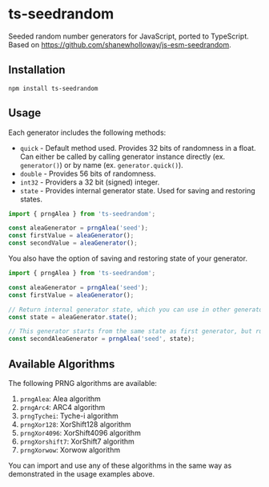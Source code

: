 # ts-seedrandom

Seeded random number generators for JavaScript, ported to TypeScript. Based on https://github.com/shanewholloway/js-esm-seedrandom.

## Installation

```shell
npm install ts-seedrandom
```

## Usage

Each generator includes the following methods:
* `quick` - Default method used. Provides 32 bits of randomness in a float. Can either be called by calling generator instance directly (ex. `generator()`) or by name (ex. `generator.quick()`).
* `double` - Provides 56 bits of randomness.
* `int32` - Providers a 32 bit (signed) integer.
* `state` - Provides internal generator state. Used for saving and restoring states.

```ts
import { prngAlea } from 'ts-seedrandom';

const aleaGenerator = prngAlea('seed');
const firstValue = aleaGenerator();
const secondValue = aleaGenerator();
```

You also have the option of saving and restoring state of your generator.

```ts
import { prngAlea } from 'ts-seedrandom';

const aleaGenerator = prngAlea('seed');
const firstValue = aleaGenerator();

// Return internal generator state, which you can use in other generator instances
const state = aleaGenerator.state();

// This generator starts from the same state as first generator, but runs independently
const secondAleaGenerator = prngAlea('seed', state);
```

## Available Algorithms

The following PRNG algorithms are available:

1. `prngAlea`: Alea algorithm
2. `prngArc4`: ARC4 algorithm
3. `prngTychei`: Tyche-i algorithm
4. `prngXor128`: XorShift128 algorithm
5. `prngXor4096`: XorShift4096 algorithm
6. `prngXorshift7`: XorShift7 algorithm
7. `prngXorwow`: Xorwow algorithm

You can import and use any of these algorithms in the same way as demonstrated in the usage examples above.

